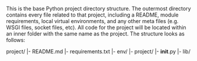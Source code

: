 This is the base Python project directory structure. The outermost directory contains every file related to that project, including a README, module requirements, local virtual environments, and any other meta files (e.g. WSGI files, socket files, etc). All code for the project will be located within an inner folder with the same name as the project.
 The structure looks as follows:

project/
|- README.md
|- requirements.txt
|- env/
|- project/
   |- __init__.py
   |- lib/
